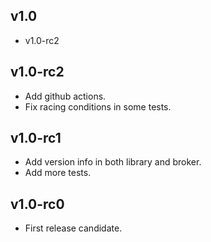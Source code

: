 ## v1.0
* v1.0-rc2
## v1.0-rc2
* Add github actions.
* Fix racing conditions in some tests.
## v1.0-rc1
* Add version info in both library and broker.
* Add more tests.
## v1.0-rc0
* First release candidate.
